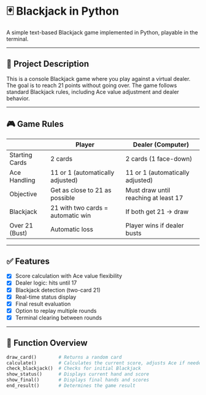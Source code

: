 # 🃏 Blackjack in Python

A simple text-based Blackjack game implemented in Python, playable in the terminal.

---

## 📌 Project Description

This is a console Blackjack game where you play against a virtual dealer. The goal is to reach 21 points without going over. The game follows standard Blackjack rules, including Ace value adjustment and dealer behavior.

---

## 🎮 Game Rules

|                         | Player                            | Dealer (Computer)                    |
|-------------------------|------------------------------------|--------------------------------------|
| Starting Cards          | 2 cards                            | 2 cards (1 face-down)                |
| Ace Handling            | 11 or 1 (automatically adjusted)   | 11 or 1 (automatically adjusted)     |
| Objective               | Get as close to 21 as possible     | Must draw until reaching at least 17 |
| Blackjack               | 21 with two cards = automatic win  | If both get 21 → draw                |
| Over 21 (Bust)          | Automatic loss                     | Player wins if dealer busts          |

---

## ✅ Features

- [x] Score calculation with Ace value flexibility
- [x] Dealer logic: hits until 17
- [x] Blackjack detection (two-card 21)
- [x] Real-time status display
- [x] Final result evaluation
- [x] Option to replay multiple rounds
- [x] Terminal clearing between rounds

---

## 🧠 Function Overview

```python
draw_card()        # Returns a random card
calculate()        # Calculates the current score, adjusts Ace if needed
check_blackjack()  # Checks for initial Blackjack
show_status()      # Displays current hand and score
show_final()       # Displays final hands and scores
end_result()       # Determines the game result

